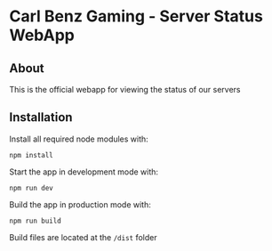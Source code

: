 # Carl Benz Gaming - Server Status WebApp
## About
This is the official webapp for viewing the status of our servers
## Installation
Install all required node modules with:

    npm install

Start the app in development mode with:

    npm run dev

Build the app in production mode with:

    npm run build

Build files are located at the `/dist` folder
